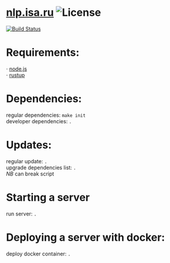 # [nlp.isa.ru](http://nlp-isa.rexhaif.xyz) ![License](https://img.shields.io/github/license/randomunrandom/nlp-isa.svg)
[![Build Status](https://travis-ci.com/randomunrandom/nlp-isa.svg?branch=master)](https://travis-ci.com/randomunrandom/nlp-isa)

# Requirements:
⋅ [node.js](https://nodejs.org/en/)\
⋅ [rustup](https://rustup.rs/)

# Dependencies:
regular dependencies:   `make init`\
developer dependencies: `.`

# Updates:
regular update: `.`\
upgrade dependencies list: `.`\
*NB* can break script

# Starting a server
run server: `.`

# Deploying a server with docker:
deploy docker container: `.`
